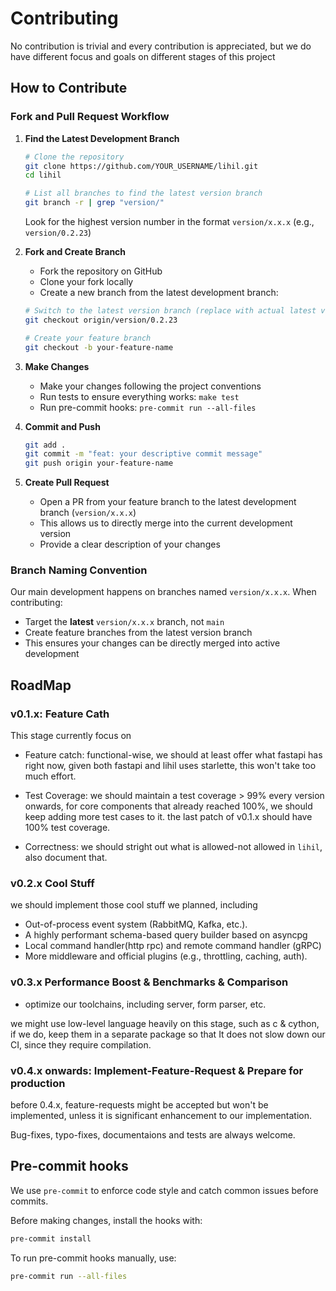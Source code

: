 # Contributing

No contribution is trivial and every contribution is appreciated, but we do have different focus and goals on different stages of this project

## How to Contribute

### Fork and Pull Request Workflow

1. **Find the Latest Development Branch**
   ```bash
   # Clone the repository
   git clone https://github.com/YOUR_USERNAME/lihil.git
   cd lihil

   # List all branches to find the latest version branch
   git branch -r | grep "version/"
   ```
   Look for the highest version number in the format `version/x.x.x` (e.g., `version/0.2.23`)

2. **Fork and Create Branch**
   - Fork the repository on GitHub
   - Clone your fork locally
   - Create a new branch from the latest development branch:
   ```bash
   # Switch to the latest version branch (replace with actual latest version)
   git checkout origin/version/0.2.23

   # Create your feature branch
   git checkout -b your-feature-name
   ```

3. **Make Changes**
   - Make your changes following the project conventions
   - Run tests to ensure everything works: `make test`
   - Run pre-commit hooks: `pre-commit run --all-files`

4. **Commit and Push**
   ```bash
   git add .
   git commit -m "feat: your descriptive commit message"
   git push origin your-feature-name
   ```

5. **Create Pull Request**
   - Open a PR from your feature branch to the latest development branch (`version/x.x.x`)
   - This allows us to directly merge into the current development version
   - Provide a clear description of your changes

### Branch Naming Convention
Our main development happens on branches named `version/x.x.x`. When contributing:
- Target the **latest** `version/x.x.x` branch, not `main`
- Create feature branches from the latest version branch
- This ensures your changes can be directly merged into active development

## RoadMap

### v0.1.x: Feature Cath

This stage currently focus on

- Feature catch: functional-wise, we should at least offer what fastapi has right now, given both fastapi and lihil uses starlette, this won't take too much effort.

- Test Coverage: we should maintain a test coverage > 99% every version onwards, for core components that already reached 100%, we should keep adding more test cases to it. the last patch of v0.1.x should have 100% test coverage.

- Correctness: we should stright out what is allowed-not allowed in `lihil`, also document that.

### v0.2.x Cool Stuff

we should implement those cool stuff we planned, including

- Out-of-process event system (RabbitMQ, Kafka, etc.).
- A highly performant schema-based query builder based on asyncpg
- Local command handler(http rpc) and remote command handler (gRPC)
- More middleware and official plugins (e.g., throttling, caching, auth).

### v0.3.x Performance Boost & Benchmarks & Comparison

- optimize our toolchains, including server, form parser, etc.

we might use low-level language heavily on this stage, such as c & cython,
if we do, keep them in a separate package so that It does not slow down our CI, since they require compilation.


### v0.4.x onwards: Implement-Feature-Request & Prepare for production

before 0.4.x, feature-requests might be accepted but won't be implemented, unless it is significant enhancement to our implementation.

Bug-fixes, typo-fixes, documentaions and tests are always welcome.



## Pre-commit hooks

We use `pre-commit` to enforce code style and catch common issues before commits.

Before making changes, install the hooks with:
```bash
pre-commit install
```

To run pre-commit hooks manually, use:

```bash
pre-commit run --all-files
```
